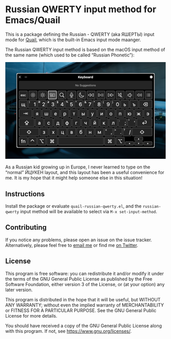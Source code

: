 # Russian QWERTY input method for Emacs/Quail

This is a package defining the Russian - QWERTY (aka ЯШЕРТЫ) input mode for [Quail](https://github.com/jwiegley/emacs-release/blob/master/lisp/international/quail.el), which is the built-in Emacs input mode maanger.

The Russian QWERTY input method is based on the macOS input method of the same name (which used to be called “Russian Phonetic”):

![Screenshot](./screenshot.png)

As a Russian kid growing up in Europe, I never learned to type on the “normal” ЙЦУКЕН layout, and this layout has been a useful convenience for me. It is my hope that it might help someone else in this situation!

## Instructions

Install the package or evaluate `quail-russian-qwerty.el`, and the `russian-qwerty` input method will be available to select via `M-x set-input-method`.

## Contributing

If you notice any problems, please open an issue on the issue tracker. Alternatively, please feel free to [email me](mailto:mail@gosha.net) or find me [on Twitter](https://twitter.com/goshatch).

## License

This program is free software: you can redistribute it and/or modify it under the terms of the GNU General Public License as published by the Free Software Foundation, either version 3 of the License, or (at your option) any later version.

This program is distributed in the hope that it will be useful, but WITHOUT ANY WARRANTY; without even the implied warranty of MERCHANTABILITY or FITNESS FOR A PARTICULAR PURPOSE. See the GNU General Public License for more details.

You should have received a copy of the GNU General Public License along with this program. If not, see <https://www.gnu.org/licenses/>.
